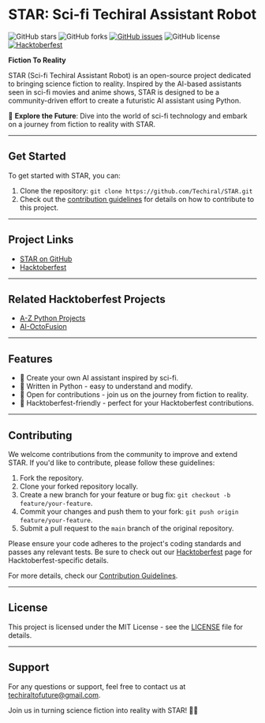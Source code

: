 # STAR: Sci-fi Techiral Assistant Robot

![GitHub stars](https://img.shields.io/github/stars/Techiral/STAR?style=social)
![GitHub forks](https://img.shields.io/github/forks/Techiral/STAR?style=social)
[![GitHub issues](https://img.shields.io/github/issues/Techiral/STAR)](https://github.com/Techiral/STAR/issues)
![GitHub license](https://img.shields.io/github/license/Techiral/STAR)
[![Hacktoberfest](https://img.shields.io/badge/Hacktoberfest-friendly-orange)](https://hacktoberfest.digitalocean.com/)


**Fiction To Reality**

STAR (Sci-fi Techiral Assistant Robot) is an open-source project dedicated to bringing science fiction to reality. Inspired by the AI-based assistants seen in sci-fi movies and anime shows, STAR is designed to be a community-driven effort to create a futuristic AI assistant using Python.

🚀 **Explore the Future**: Dive into the world of sci-fi technology and embark on a journey from fiction to reality with STAR.

---

## Get Started

To get started with STAR, you can:

1. Clone the repository: `git clone https://github.com/Techiral/STAR.git`
2. Check out the [contribution guidelines](CONTRIBUTING.md) for details on how to contribute to this project.

---

## Project Links

- [STAR on GitHub](https://github.com/Techiral/STAR)
- [Hacktoberfest](https://hacktoberfest.digitalocean.com/)

---

## Related Hacktoberfest Projects

- [A-Z Python Projects](https://github.com/Techiral/A-Z-Python-Projects)
- [AI-OctoFusion](https://github.com/Techiral/AI-OctoFusion)

---

## Features

- 🤖 Create your own AI assistant inspired by sci-fi.
- 🐍 Written in Python - easy to understand and modify.
- 🤝 Open for contributions - join us on the journey from fiction to reality.
- 🎯 Hacktoberfest-friendly - perfect for your Hacktoberfest contributions.

---

## Contributing

We welcome contributions from the community to improve and extend STAR. If you'd like to contribute, please follow these guidelines:

1. Fork the repository.
2. Clone your forked repository locally.
3. Create a new branch for your feature or bug fix: `git checkout -b feature/your-feature`.
4. Commit your changes and push them to your fork: `git push origin feature/your-feature`.
5. Submit a pull request to the `main` branch of the original repository.

Please ensure your code adheres to the project's coding standards and passes any relevant tests. Be sure to check out our [Hacktoberfest](https://hacktoberfest.digitalocean.com/) page for Hacktoberfest-specific details.

For more details, check our [Contribution Guidelines](CONTRIBUTING.md).

---

## License

This project is licensed under the MIT License - see the [LICENSE](LICENSE) file for details.

---

## Support

For any questions or support, feel free to contact us at techiraltofuture@gmail.com.

Join us in turning science fiction into reality with STAR! 🌌🤖
